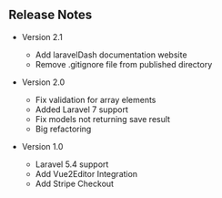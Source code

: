 ## Release Notes

- Version 2.1
    - Add laravelDash documentation website
    - Remove .gitignore file from published directory

- Version 2.0
    - Fix validation for array elements
    - Added Laravel 7 support
    - Fix models not returning save result
    - Big refactoring

- Version 1.0
    - Laravel 5.4 support
    - Add Vue2Editor Integration
    - Add Stripe Checkout

